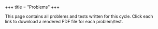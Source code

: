 +++
title = "Problems"
+++

This page contains all problems and tests written for this cycle. Click each link to download a rendered PDF file for each problem/test.
